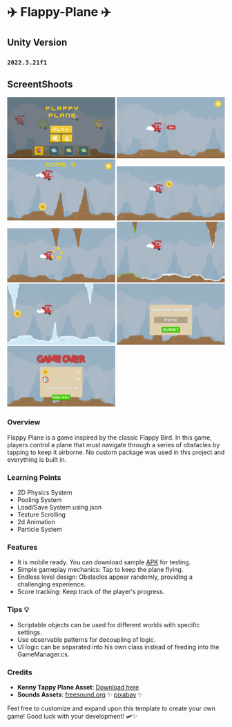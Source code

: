 # :airplane: Flappy-Plane :airplane:

## Unity Version
###  `2022.3.21f1`

## ScreentShoots


<img src="https://github.com/umar1O1/Flappy-Plane/blob/main/ScreenShots/1.png" width="250" > <img src="https://github.com/umar1O1/Flappy-Plane/blob/main/ScreenShots/2.png" width="250" >
<img src="https://github.com/umar1O1/Flappy-Plane/blob/main/ScreenShots/3.png" width="250" > <img src="https://github.com/umar1O1/Flappy-Plane/blob/main/ScreenShots/4.png" width="250" >
<img src="https://github.com/umar1O1/Flappy-Plane/blob/main/ScreenShots/5.png" width="250" > <img src="https://github.com/umar1O1/Flappy-Plane/blob/main/ScreenShots/6.png" width="250" >
<img src="https://github.com/umar1O1/Flappy-Plane/blob/main/ScreenShots/7.png" width="250" > <img src="https://github.com/umar1O1/Flappy-Plane/blob/main/ScreenShots/8.png" width="250" >
<img src="https://github.com/umar1O1/Flappy-Plane/blob/main/ScreenShots/9.png" width="250" >

### Overview
Flappy Plane is a game inspired by the classic Flappy Bird. In this game, players control a plane that must navigate through a series of obstacles by tapping to keep it airborne. 
No custom package was used in this project and everything is built in.

### Learning Points 

- 2D Physics System
- Pooling System
- Load/Save System using json
- Texture Scrolling
- 2d Animation
- Particle System



### Features
- It is mobile ready. You can download sample [APK](https://github.com/umar1O1/Flappy-Plane/blob/main/Apk/FlappyPlane.apk) for testing.
- Simple gameplay mechanics: Tap to keep the plane flying.
- Endless level design: Obstacles appear randomly, providing a challenging experience.
- Score tracking: Keep track of the player's progress.




### Tips :bulb:

* Scriptable objects can be used for different worlds with specific settings.
* Use observable patterns for decoupling of logic.
* UI logic can be separated into his own class instead of feeding into the GameManager.cs.


### Credits
- **Kenny Tappy Plane Asset**: [Download here](https://kenney.nl/assets/tappy-plane)
- **Sounds Assets**: [freesound.org](https://freesound.org/) ✨ [pixabay](https://pixabay.com/) ✨

Feel free to customize and expand upon this template to create your own game! Good luck with your development! 🛩️✨
